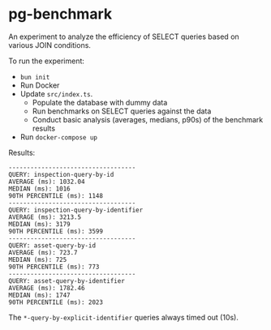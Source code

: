 # pg-benchmark

An experiment to analyze the efficiency of SELECT queries based on various JOIN conditions.

To run the experiment:
- `bun init`
- Run Docker
- Update `src/index.ts`.
  - Populate the database with dummy data
  - Run benchmarks on SELECT queries against the data
  - Conduct basic analysis (averages, medians, p90s) of the benchmark results
- Run `docker-compose up`

Results:
```
-----------------------------------
QUERY: inspection-query-by-id
AVERAGE (ms): 1032.04
MEDIAN (ms): 1016
90TH PERCENTILE (ms): 1148
-----------------------------------
QUERY: inspection-query-by-identifier
AVERAGE (ms): 3213.5
MEDIAN (ms): 3179
90TH PERCENTILE (ms): 3599
-----------------------------------
QUERY: asset-query-by-id
AVERAGE (ms): 723.7
MEDIAN (ms): 725
90TH PERCENTILE (ms): 773
-----------------------------------
QUERY: asset-query-by-identifier
AVERAGE (ms): 1782.46
MEDIAN (ms): 1747
90TH PERCENTILE (ms): 2023
```

The `*-query-by-explicit-identifier` queries always timed out (10s).
